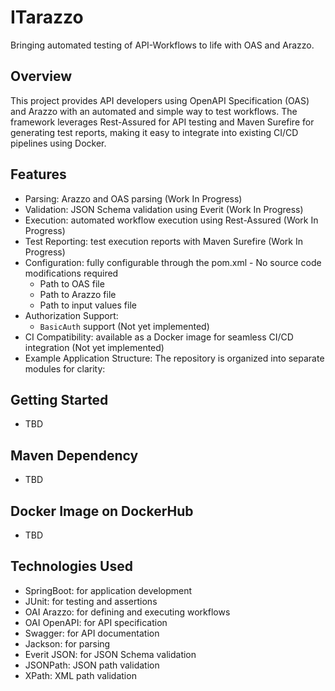 # ITarazzo

Bringing automated testing of API-Workflows to life with OAS and Arazzo.

Overview
---
This project provides API developers using OpenAPI Specification (OAS) and Arazzo with an automated and simple way to test workflows. The framework leverages Rest-Assured for API testing and Maven Surefire for generating test reports, making it easy to integrate into existing CI/CD pipelines using Docker.

Features
--
* Parsing: Arazzo and OAS parsing (Work In Progress)
* Validation: JSON Schema validation using Everit (Work In Progress)
* Execution: automated workflow execution using Rest-Assured (Work In Progress)
* Test Reporting:
test execution reports with Maven Surefire (Work In Progress)
* Configuration:
fully configurable through the pom.xml - No source code modifications required
  - Path to OAS file
  - Path to Arazzo file
  - Path to input values file 
* Authorization Support: 
  - `BasicAuth` support (Not yet implemented)
* CI Compatibility: available as a Docker image for seamless CI/CD integration (Not yet implemented)
* Example Application Structure: The repository is organized into separate modules for clarity:

Getting Started
--
* TBD

Maven Dependency
--
* TBD

Docker Image on DockerHub
--
* TBD

Technologies Used
--
* SpringBoot: for application development
* JUnit: for testing and assertions
* OAI Arazzo: for defining and executing workflows
* OAI OpenAPI: for API specification
* Swagger: for API documentation
* Jackson: for parsing
* Everit JSON: for JSON Schema validation
* JSONPath: JSON path validation
* XPath: XML path validation

